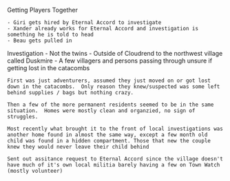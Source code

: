 Getting Players Together

    - Giri gets hired by Eternal Accord to investigate
    - Xander already works for Eternal Accord and investigation is something he is told to head
    - Beau gets pulled in 

Investigation
    - Not the twins
    - Outside of Cloudrend to the northwest
        village called Duskmire
    - A few villagers and persons passing through
        unsure if getting lost in the catacombs
    
    First was just adventurers, assumed they just moved on or got lost down in the catacombs.  Only reason they knew/suspected was some left behind supplies / bags but nothing crazy.

    Then a few of the more permanent residents seemed to be in the same situation.  Homes were mostly clean and organzied, no sign of struggles.

    Most recently what brought it to the front of local investigations was another home found in almost the same way, except a few month old child was found in a hidden compartment. Those that new the couple knew they would never leave their child behind

    Sent out assitance request to Eternal Accord since the village doesn't have much of it's own local militia barely having a few on Town Watch (mostly volunteer)

